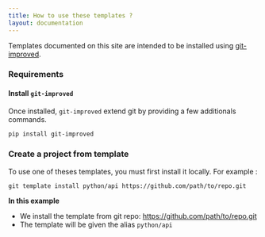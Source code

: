 ```yaml
---
title: How to use these templates ?
layout: documentation
---
```


Templates documented on this site are intended to be installed using [git-improved]().

### Requirements

#### Install `git-improved`

Once installed, `git-improved` extend git by providing a few additionals commands.

```bash
pip install git-improved
```

### Create a project from template

To use one of theses templates, you must first install it locally. For example :

```
git template install python/api https://github.com/path/to/repo.git
```

**In this example**

- We install the template from git repo: https://github.com/path/to/repo.git
- The template will be given the alias `python/api`

